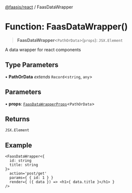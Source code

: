 [@faasjs/react](../README.md) / FaasDataWrapper

# Function: FaasDataWrapper()

> **FaasDataWrapper**\<`PathOrData`\>(`props`): `JSX.Element`

A data wrapper for react components

## Type Parameters

• **PathOrData** *extends* `Record`\<`string`, `any`\>

## Parameters

• **props**: [`FaasDataWrapperProps`](../type-aliases/FaasDataWrapperProps.md)\<`PathOrData`\>

## Returns

`JSX.Element`

## Example

```tsx
<FaasDataWrapper<{
  id: string
  title: string
}>
  action='post/get'
  params={ { id: 1 } }
  render={ ({ data }) => <h1>{ data.title }</h1> }
/>
```
